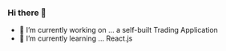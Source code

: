 ### Hi there 👋


- 🔭 I’m currently working on ... a self-built Trading Application
- 🌱 I’m currently learning ... React.js


